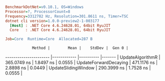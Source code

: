 ``` ini

BenchmarkDotNet=v0.10.1, OS=Windows
Processor=?, ProcessorCount=8
Frequency=3312782 Hz, Resolution=301.8611 ns, Timer=TSC
dotnet cli version=1.0.0-preview2-1-003177
  [Host] : .NET Core 4.6.24628.01, 64bit RyuJIT
  Core   : .NET Core 4.6.24628.01, 64bit RyuJIT

Job=Core  Runtime=Core  Allocated=287 B  

```
                Method |        Mean |    StdDev |  Gen 0 |
---------------------- |------------ |---------- |------- |
      UpdateAlgorithmR | 365.0749 ns | 1.8497 ns | 0.0555 |
 UpdateForwardDecaying | 471.1176 ns | 2.8898 ns | 0.0449 |
   UpdateSlidingWindow | 290.3999 ns | 1.7528 ns | 0.0555 |
